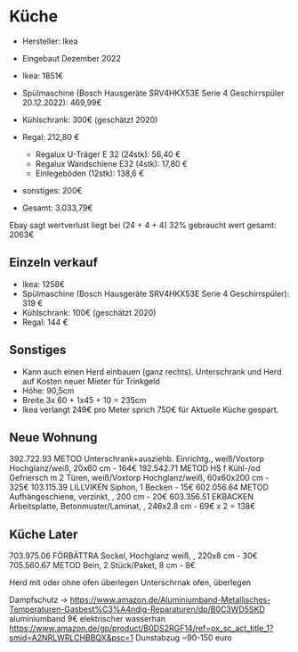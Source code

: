 # Küche

- Hersteller: Ikea
- Eingebaut Dezember 2022

- Ikea: 1851€
- Spülmaschine (Bosch Hausgeräte SRV4HKX53E Serie 4 Geschirrspüler 20.12.2022): 469,99€
- Kühlschrank: 300€ (geschätzt 2020)
- Regal: 212,80 €
  - Regalux U-Träger E 32 (24stk): 56,40 €
  - Regalux Wandschiene E32 (4stk): 17,80 €
  - Einlegeböden (12stk): 138,6 €
- sonstiges: 200€

- Gesamt: 3.033,79€

Ebay sagt wertverlust liegt bei (24 + 4 + 4) 32%
gebraucht wert gesamt: 2063€

## Einzeln verkauf

- Ikea: 1258€
- Spülmaschine (Bosch Hausgeräte SRV4HKX53E Serie 4 Geschirrspüler): 319 €
- Kühlschrank: 100€ (geschätzt 2020)
- Regal: 144 €

## Sonstiges

- Kann auch einen Herd einbauen (ganz rechts). Unterschrank und Herd auf Kosten neuer Mieter für Trinkgeld
- Höhe: 90,5cm
- Breite 3x 60 + 1x45 + 10 = 235cm
- Ikea verlangt 249€ pro Meter sprich 750€ für Aktuelle Küche gespart.

## Neue Wohnung

392.722.93 METOD Unterschrank+ausziehb. Einrichtg., weiß/Voxtorp Hochglanz/weiß, 20x60 cm - 164€
192.542.71 METOD HS f Kühl-/od Gefriersch m 2 Türen, weiß/Voxtorp Hochglanz/weiß, 60x60x200 cm - 325€
103.115.39 LILLVIKEN Siphon, 1 Becken - 15€
602.056.64 METOD Aufhängeschiene, verzinkt, , 200 cm - 20€
603.356.51 EKBACKEN Arbeitsplatte, Betonmuster/Laminat, , 246x2.8 cm - 69€ x 2 = 138€


## Küche Later 

703.975.06 FÖRBÄTTRA Sockel, Hochglanz weiß, , 220x8 cm - 30€
705.560.67 METOD Bein, 2 Stück/Paket, 8 cm - 8€


Herd mit oder ohne ofen überlegen
Unterschrnak ofen, überlegen

Dampfschutz -> https://www.amazon.de/Aluminiumband-Metallisches-Temperaturen-Gasbest%C3%A4ndig-Reparaturen/dp/B0C3WD5SKD aluminiumband 9€
elektrischer wasserhan https://www.amazon.de/gp/product/B0DS2RGF14/ref=ox_sc_act_title_1?smid=A2NRLWRLCHBBQX&psc=1
Dunstabzug ~90-150 euro
